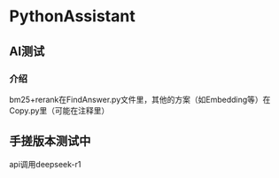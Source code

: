 # PythonAssistant

## AI测试

### 介绍
bm25+rerank在FindAnswer.py文件里，其他的方案（如Embedding等）在Copy.py里（可能在注释里）

## 手搓版本测试中
api调用deepseek-r1
